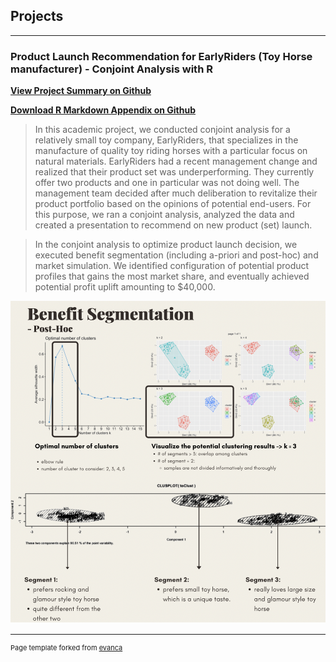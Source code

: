 ## Projects

---

### Product Launch Recommendation for EarlyRiders (Toy Horse manufacturer) - Conjoint Analysis with R

**[View Project Summary on Github](https://github.com/milarliu/milarliu.github.io/blob/master/Product%20Launch%20Recommendation%20for%20EarlyRider.pdf)**

**[Download R Markdown Appendix on Github](https://github.com/milarliu/milarliu.github.io/blob/master/Product%20Launch%20Recommendation%20for%20EarlyRider_Code.Rmd)**

> In this academic project, we conducted conjoint analysis for a relatively small toy company, EarlyRiders, that specializes in the manufacture of quality toy riding horses with a particular focus on natural materials. EarlyRiders had a recent management change and realized that their product set was underperforming. They currently offer two products and one in particular was not doing well. The management team decided after much deliberation to revitalize their product portfolio based on the opinions of potential end-users. For this purpose, we ran a conjoint analysis, analyzed the data and created a presentation to recommend on new product (set) launch.

> In the conjoint analysis to optimize product launch decision, we executed benefit segmentation (including a-priori and post-hoc) and market simulation. We identified configuration of potential product profiles that gains the most market share, and eventually achieved potential profit uplift amounting to $40,000.

![notebook preview](Product%20Launch%20Recommendation_Preview.png)



---
<p style="font-size:11px">Page template forked from <a href="https://github.com/evanca/quick-portfolio">evanca</a></p>
<!-- Remove above link if you don't want to attibute -->
